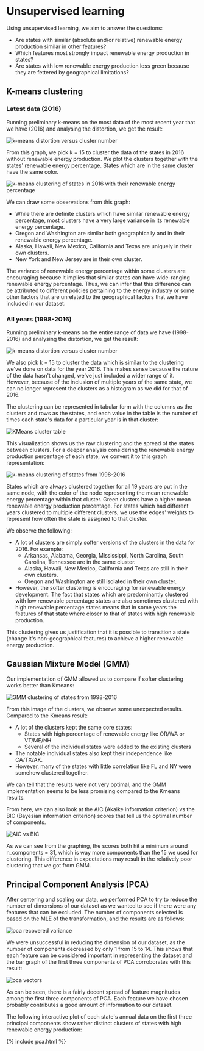 # Unsupervised learning
Using unsupervised learning, we aim to answer the questions:
- Are states with similar (absolute and/or relative) renewable energy production similar in other features?
- Which features most strongly impact renewable energy production in states?
- Are states with low renewable energy production less green because they are fettered by geographical limitations?

## K-means clustering
### Latest data (2016)
Running preliminary k-means on the most data of the most recent year that we have (2016) and analysing the distortion, we get the result:

![k-means distortion versus cluster number](./images/kmeans/states_latest_year_elbow.svg)

From this graph, we pick k = 15 to cluster the data of the states in 2016 without renewable energy production. We plot the clusters together with the states' renewable energy percentage. States which are in the same cluster have the same color.

![k-means clustering of states in 2016 with their renewable energy percentage](./images/kmeans/latest_year_clustering.svg)

We can draw some observations from this graph:
- While there are definite clusters which have similar renewable energy percentage, most clusters have a very large variance
in its renewable energy percentage.
- Oregon and Washington are similar both geographically and in their renewable energy percentage.
- Alaska, Hawaii, New Mexico, California and Texas are uniquely in their own clusters.
- New York and New Jersey are in their own cluster.

The variance of renewable energy percentage within some clusters are encouraging because it implies that similar states can have wide-ranging renewable energy percentage. Thus, we can infer that this difference can be attributed to different policies pertaining to the energy industry or some other factors that are unrelated to the geographical factors that we have included in our dataset.

### All years (1998-2016)
Running preliminary k-means on the entire range of data we have (1998-2016) and analysing the distortion, we get the result:

![k-means distortion versus cluster number](./images/kmeans/states_all_year_elbow.svg)

We also pick k = 15 to cluster the data which is similar to the clustering we've done on data for the year 2016. This makes sense because the nature of the data hasn't changed, we've just included a wider range of it. However, because of the inclusion of multiple years of the same state, we can no longer represent the clusters as a histogram as we did for that of 2016.

The clustering can be represented in tabular form with the columns as the clusters and rows as the states, and each value in the table is the number of times each state's data for a particular year is in that cluster:

![KMeans cluster table](./images/kmeans/kmeans_cluster_table.jpg)

This visualization shows us the raw clustering and the spread of the states between clusters. For a deeper analysis considering the renewable energy production percentage of each state, we convert it to this graph representation:

![k-means clustering of states from 1998-2016](./images/kmeans/all_years_clustering.svg)

States which are always clustered together for all 19 years are put in the same node, with the color of the node representing the mean renewable energy percentage within that cluster. Green clusters have a higher mean renewable energy production percentage. For states which had different years clustered to multiple different clusters, we use the edges' weights to represent how often the state is assigned to that cluster.

We observe the following:
- A lot of clusters are simply softer versions of the clusters in the data for 2016. For example:
    + Arkansas, Alabama, Georgia, Mississippi, North Carolina, South Carolina, Tennessee are in the same cluster.
    + Alaska, Hawaii, New Mexico, California and Texas are still in their own clusters.
    + Oregon and Washington are still isolated in their own cluster.
- However, the softer clustering is encouraging for renewable energy development. The fact that states which are predominantly clustered with low renewable percentage states are also sometimes clustered with high renewable percentage states means that in some years the features of that state where closer to that of states with high renewable production.

This clustering gives us justification that it is possible to transition a state (change it's non-geographical features) to achieve a higher renewable energy production.

## Gaussian Mixture Model (GMM)

Our implementation of GMM allowed us to compare if softer clustering works better than Kmeans:

![GMM clustering of states from 1998-2016](./images/gmm/gmmclustering.png)

From this image of the clusters, we observe some unexpected results. Compared to the Kmeans result:
- A lot of the clusters kept the same core states:
    + States with high percentage of renewable energy like OR/WA or VT/ME/NH
    + Several of the individual states were added to the existing clusters
- The notable individual states also kept their independence like CA/TX/AK.
- However, many of the states with little correlation like FL and NY were somehow clustered together.

We can tell that the results were not very optimal, and the GMM implementation seems to be less promising compared to the Kmeans results.

From here, we can also look at the AIC (Akaike information criterion) vs the BIC (Bayesian information criterion) scores that tell us the optimal number of components.

![AIC vs BIC](./images/gmm/AICBIC.png)

As we can see from the graphing, the scores both hit a minimum around n_components = 31, which is way more components than the 15 we used for clustering. This difference in expectations may result in the relatively poor clustering that we got from GMM. 

## Principal Component Analysis (PCA)

After centering and scaling our data, we performed PCA to try to reduce the number of dimensions of our dataset as we wanted to see if there were any features that can be excluded. The number of components selected is based on the MLE of the transformation, and the results are as follows:

![pca recovered variance](./images/pca/pca_recovered_variance_step.svg)

We were unsuccessful in reducing the dimension of our dataset, as the number of components decreased by only 1 from 15 to 14. This shows that each feature can be considered important in representing the dataset and the bar graph of the first three components of PCA corroborates with this result:

![pca vectors](./images/pca/pca_vectors_magnitude.svg)

As can be seen, there is a fairly decent spread of feature magnitudes among the first three components of PCA. Each feature we have chosen probably contributes a good amount of information to our dataset.

The following interactive plot of each state's annual data on the first three principal components show rather distinct clusters of states with high renewable energy production:

{% include pca.html %}

